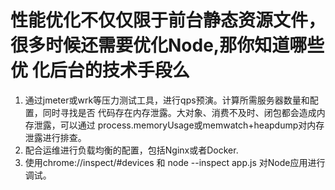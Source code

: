 # 性能优化不仅仅限于前台静态资源文件，很多时候还需要优化Node,那你知道哪些优 化后台的技术手段么

1. 通过jmeter或wrk等压力测试工具，进行qps预演。计算所需服务器数量和配置，同时寻找是否 代码存在内存泄露。大对象、消费不及时、闭包都会造成内存泄露，可以通过 process.memoryUsage或memwatch+heapdump对内存泄露进行排查。
2. 配合运维进行负载均衡的配置，包括Nginx或者Docker.
3. 使用chrome://inspect/\#devices 和 node --inspect app.js 对Node应用进行调试。



